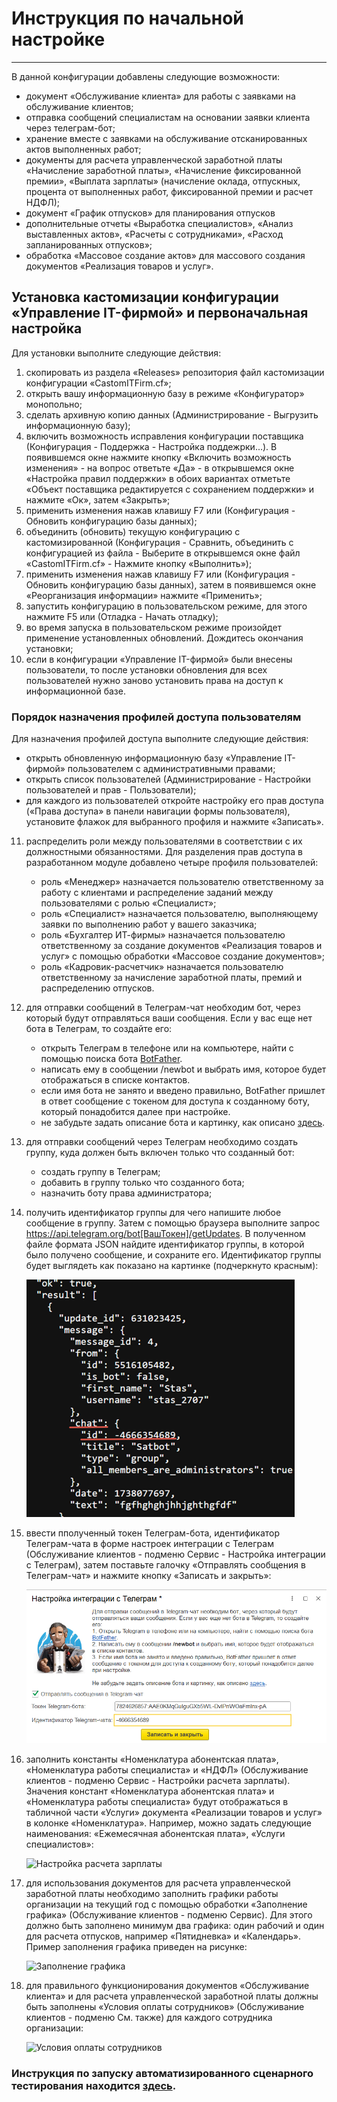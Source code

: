 # Инструкция по начальной настройке
---

В данной конфигурации добавлены следующие возможности:
- документ «Обслуживание клиента» для работы с заявками на обслуживание клиентов;
- отправка сообщений специалистам на основании заявки клиента через телеграм-бот;
- хранение вместе с заявками на обслуживание отсканированных актов выполненных работ;
- документы для расчета управленческой заработной платы «Начисление заработной платы», «Начисление фиксированной премии», «Выплата зарплаты» (начисление оклада, отпускных, процента от выполненных работ, фиксированной премии и расчет НДФЛ);
- документ «График отпусков» для планирования отпусков
- дополнительные отчеты «Выработка специалистов», «Анализ выставленных актов», «Расчеты с сотрудниками», «Расход запланированных отпусков»;
- обработка «Массовое создание актов» для массового создания документов «Реализация товаров и услуг».

## Установка кастомизации конфигурации «Управление IT-фирмой» и первоначальная настройка

Для установки выполните следующие действия:
1.  скопировать из раздела «Releases» репозитория файл кастомизации конфигурации «СаstomITFirm.cf»;
2.	открыть вашу информационную базу в режиме «Конфигуратор» монопольно;
3.	сделать архивную копию данных (Администрирование - Выгрузить информационную базу);
4.	включить возможность исправления конфигурации поставщика (Конфигурация - Поддержка - Настройка поддежрки...). В появившемся окне нажмите кнопку «Включить возможность изменения» - на вопрос ответьте «Да» - в открывшемся окне «Настройка правил поддержки» в обоих вариантах отметьте «Объект поставщика редактируется с сохранением поддержки» и нажмите «Ок», затем «Закрыть»;
5.	применить изменения нажав клавишу F7 или (Конфигурация - Обновить конфигурацию базы данных);
6.	объединить (обновить) текущую конфигурацию с кастомизированной (Конфигурация - Сравнить, объединить с конфигурацией из файла - Выберите в открывшемся окне файл «СаstomITFirm.cf» - Нажмите кнопку «Выполнить»);
7.	применить изменения нажав клавишу F7 или (Конфигурация - Обновить конфигурацию базы данных), затем в появившемся окне «Реорганизация информации» нажмите «Применить»;
8.	запустить конфигурацию в пользовательском режиме, для этого нажмите F5 или (Отладка - Начать отладку);
9.	во время запуска в пользовательском режиме произойдет применение установленных обновлений. Дождитесь окончания установки;
10.	если в конфигурации «Управление IT-фирмой» были внесены пользователи, то после установки обновления для всех пользователей нужно заново установить права на доступ к информационной базе.

### Порядок назначения профилей доступа пользователям

Для назначения профилей доступа выполните следующие действия:
- открыть обновленную информационную базу «Управление IT-фирмой» пользователем с административными правами;
- открыть список пользователей (Администрирование - Настройки пользователей и прав - Пользователи);
- для каждого из пользователей откройте настройку его прав доступа («Права доступа» в панели навигации формы пользователя), установите флажок для выбранного профиля и нажмите «Записать».

11.	распределить роли между пользователями в соответствии с их должностными обязанностями. Для разделения прав доступа в разработанном модуле добавлено четыре профиля пользователей:
    - роль «Менеджер» назначается пользователю ответственному за работу с клиентами и распределение заданий между пользователями с ролью «Специалист»;
    - роль «Специалист» назначается пользователю, выполняющему заявки по выполнению работ у вашего заказчика;
    - роль «Бухгалтер ИТ-фирмы» назначается пользователю ответственному за создание документов «Реализация товаров и услуг» с помощью обработки «Массовое создание документов»;
    - роль «Кадровик-расчетчик» назначается пользователю ответственному за начисление заработной платы, премий и распределению отпусков.
12. для отправки сообщений в Телеграм-чат необходим бот, через который будут отправляться ваши сообщения. Если у вас еще нет бота в Телеграм, то создайте его: 
    - открыть Телеграм в телефоне или на компьютере, найти с помощью поиска бота [BotFather](https://telegram.me/BotFather).
    - написать ему в сообщении /newbot и выбрать имя, которое будет отображаться в списке контактов.
    - если имя бота не занято и введено правильно, BotFather пришлет в ответ сообщение с токеном для доступа к созданному боту, который понадобится далее при настройке.
    - не забудьте задать описание бота и картинку, как описано [здесь](https://tlgrm.ru/docs/bots#edit-settings).
13. для отправки сообщений через Телеграм необходимо создать группу, куда должен быть включен только что созданный бот:
    - создать группу в Телеграм;
    - добавить в группу только что созданного бота;
    - назначить боту права администратора;
14. получить идентификатор группы для чего напишите любое сообщение в группу. Затем с помощью браузера выполните запрос https://api.telegram.org/bot[ВашТокен]/getUpdates. В полученном файле формата JSON найдите идентификатор группы, в которой было получено сообщение, и сохраните его. Идентификатор группы будет выглядеть как показано на картинке (подчеркнуто красным):
    
    ![Идентификатор Группы](pict/1.png)
15. ввести пполученный токен Телеграм-бота, идентификатор Телеграм-чата в форме настроек интеграции с Телеграм (Обслуживание клиентов - подменю Сервис - Настройка интеграции с Телеграм), затем поставьте галочку «Отправлять сообщения в Телеграм-чат» и нажмите кнопку «Записать и закрыть»: 
    
    ![Настройка интеграции с Телеграм](/pict/2.png)
16. заполнить константы «Номенклатура абонентская плата», «Номенклатура работы специалиста» и «НДФЛ» (Обслуживание клиентов - подменю Сервис - Настройки расчета зарплаты). Значения констант «Номенклатура абонентская плата» и «Номенклатура работы специалиста» будут отображаться в табличной части «Услуги» документа «Реализации товаров и услуг» в колонке «Номенклатура». Например, можно задать следующие наименования: «Ежемесячная абонентская плата», «Услуги специалистов»:
    
    ![Настройка расчета зарплаты](Content/pict/3.png)
17. для использования документов для расчета управленческой заработной платы необходимо заполнить графики работы организации на текущий год с помощью обработки «Заполнение графика» (Обслуживание клиентов - подменю Сервис). Для этого должно быть заполнено минимум два графика: один рабочий и один для расчета отпусков, например «Пятидневка» и «Календарь». Пример заполнения графика приведен на рисунке:
    
    ![Заполнение графика](Content/pict/4.png)
18. для правильного функционирования документов «Обслуживание клиента» и для расчета управленческой заработной платы должны быть заполнены «Условия оплаты сотрудников» (Обслуживание клиентов - подменю См. также) для каждого сотрудника организации:
    
    ![Условия оплаты сотрудников](Content/pict/5.png)

### Инструкция по запуску автоматизированного сценарного тестирования находится [здесь](VAFeatures/TestingGuide.md).


